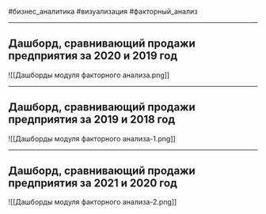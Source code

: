 #бизнес_аналитика #визуализация #факторный_анализ 

---
## Дашборд, сравнивающий продажи предприятия за 2020 и 2019 год

![[Дашборды модуля факторного анализа.png]]

---
## Дашборд, сравнивающий продажи предприятия за 2019 и 2018 год

![[Дашборды модуля факторного анализа-1.png]]

---
## Дашборд, сравнивающий продажи предприятия за 2021 и 2020 год

![[Дашборды модуля факторного анализа-2.png]]
